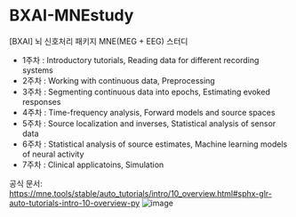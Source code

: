 # BXAI-MNEstudy
[BXAI] 뇌 신호처리 패키지 MNE(MEG + EEG) 스터디

- 1주차 : Introductory tutorials, Reading data for different recording systems
- 2주차 : Working with continuous data, Preprocessing
- 3주차 : Segmenting continuous data into epochs, Estimating evoked responses
- 4주차 : Time-frequency analysis, Forward models and source spaces
- 5주차 : Source localization and inverses, Statistical analysis of sensor data
- 6주차 : Statistical analysis of source estimates, Machine learning models of neural activity
- 7주차 : Clinical applicatoins, Simulation

공식 문서:
https://mne.tools/stable/auto_tutorials/intro/10_overview.html#sphx-glr-auto-tutorials-intro-10-overview-py
![image](https://user-images.githubusercontent.com/94499717/211257622-ab68b5c1-aef4-498e-a4df-2bb8dffd7897.png)
